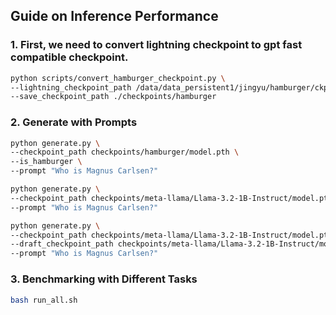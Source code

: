 ## Guide on Inference Performance

### 1. First, we need to convert lightning checkpoint to gpt fast compatible checkpoint. 
```bash
python scripts/convert_hamburger_checkpoint.py \
--lightning_checkpoint_path /data/data_persistent1/jingyu/hamburger/ckpts/hamburger-llama-1B-0506-finish.ckpt \
--save_checkpoint_path ./checkpoints/hamburger
```

### 2. Generate with Prompts
```bash
python generate.py \
--checkpoint_path checkpoints/hamburger/model.pth \
--is_hamburger \
--prompt "Who is Magnus Carlsen?"

python generate.py \
--checkpoint_path checkpoints/meta-llama/Llama-3.2-1B-Instruct/model.pth \
--prompt "Who is Magnus Carlsen?"

python generate.py \
--checkpoint_path checkpoints/meta-llama/Llama-3.2-1B-Instruct/model.pth \
--draft_checkpoint_path checkpoints/meta-llama/Llama-3.2-1B-Instruct/model_int8.pth \
--prompt "Who is Magnus Carlsen?"
```

### 3. Benchmarking with Different Tasks
```bash
bash run_all.sh
```
